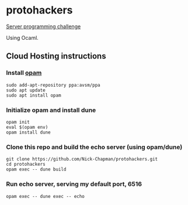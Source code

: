 # protohackers

[Server programming challenge](https://protohackers.com)

Using Ocaml.


## Cloud Hosting instructions


### Install [opam](https://opam.ocaml.org/doc/Install.html)
```
sudo add-apt-repository ppa:avsm/ppa
sudo apt update
sudo apt install opam
```

### Initialize opam and install dune
```
opam init
eval $(opam env)
opam install dune
```

### Clone this repo and build the echo server (using opam/dune)
```
git clone https://github.com/Nick-Chapman/protohackers.git
cd protohackers
opam exec -- dune build
```

### Run echo server, serving my default port,  6516
```
opam exec -- dune exec -- echo
```
